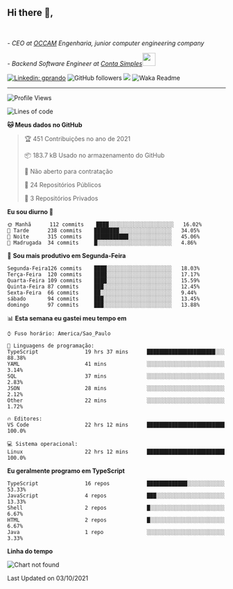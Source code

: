 <h2>Hi there  👋,</h2> </br>

<p><em>- CEO at <a href="https://www.occamengenhaira.com">OCCAM</a> Engenharia, junior computer engineering company
</em></p>

<p><em>- Backend Software Engineer at <a href="https://contasimples.com">Conta Simples</a><img src="https://media.giphy.com/media/WUlplcMpOCEmTGBtBW/giphy.gif" width="30"> 
</em></p>

[![Linkedin: gprando](https://img.shields.io/badge/-gprando-blue?style=flat-square&logo=Linkedin&logoColor=white&link=https://www.linkedin.com/in/gprando/)](https://www.linkedin.com/in/gprando)
![GitHub followers](https://img.shields.io/github/followers/gprando?label=Follow&style=social)
![](https://visitor-badge.glitch.me/badge?page_id=gprando.gprando)
![Waka Readme](https://github.com/gprando/gprando/workflows/Waka%20Readme/badge.svg)

---
<!--START_SECTION:waka-->
![Profile Views](http://img.shields.io/badge/Visualizac%C3%B5es%20do%20perfil-2-blue)

![Lines of code](https://img.shields.io/badge/Desde%20o%20Hello%20World%20eu%20escrevi-234444%20linhas%20de%20c%C3%B3digo-blue)

**🐱 Meus dados no GitHub** 

> 🏆 451 Contribuições no ano de 2021
 > 
> 📦 183.7 kB Usado no armazenamento do GitHub 
 > 
> 🚫 Não aberto para contratação
 > 
> 📜 24 Repositórios Públicos 
 > 
> 🔑 3 Repositórios Privados  
 > 
**Eu sou diurno 🐤** 

```text
🌞 Manhã      112 commits    ████░░░░░░░░░░░░░░░░░░░░░   16.02% 
🌆 Tarde      238 commits    ████████░░░░░░░░░░░░░░░░░   34.05% 
🌃 Noite      315 commits    ███████████░░░░░░░░░░░░░░   45.06% 
🌙 Madrugada  34 commits     █░░░░░░░░░░░░░░░░░░░░░░░░   4.86%

```
📅 **Sou mais produtivo em Segunda-Feira** 

```text
Segunda-Feira126 commits    ████░░░░░░░░░░░░░░░░░░░░░   18.03% 
Terça-Feira  120 commits    ████░░░░░░░░░░░░░░░░░░░░░   17.17% 
Quarta-Feira 109 commits    ████░░░░░░░░░░░░░░░░░░░░░   15.59% 
Quinta-Feira 87 commits     ███░░░░░░░░░░░░░░░░░░░░░░   12.45% 
Sexta-Feira  66 commits     ██░░░░░░░░░░░░░░░░░░░░░░░   9.44% 
sábado       94 commits     ███░░░░░░░░░░░░░░░░░░░░░░   13.45% 
domingo      97 commits     ███░░░░░░░░░░░░░░░░░░░░░░   13.88%

```


📊 **Esta semana eu gastei meu tempo em** 

```text
⌚︎ Fuso horário: America/Sao_Paulo

💬 Linguagens de programação: 
TypeScript               19 hrs 37 mins      ██████████████████████░░░   88.38% 
YAML                     41 mins             ░░░░░░░░░░░░░░░░░░░░░░░░░   3.14% 
SQL                      37 mins             ░░░░░░░░░░░░░░░░░░░░░░░░░   2.83% 
JSON                     28 mins             ░░░░░░░░░░░░░░░░░░░░░░░░░   2.12% 
Other                    22 mins             ░░░░░░░░░░░░░░░░░░░░░░░░░   1.72%

🔥 Editores: 
VS Code                  22 hrs 12 mins      █████████████████████████   100.0%

💻 Sistema operacional: 
Linux                    22 hrs 12 mins      █████████████████████████   100.0%

```

**Eu geralmente programo em TypeScript** 

```text
TypeScript               16 repos            █████████████░░░░░░░░░░░░   53.33% 
JavaScript               4 repos             ███░░░░░░░░░░░░░░░░░░░░░░   13.33% 
Shell                    2 repos             █░░░░░░░░░░░░░░░░░░░░░░░░   6.67% 
HTML                     2 repos             █░░░░░░░░░░░░░░░░░░░░░░░░   6.67% 
Java                     1 repo              ░░░░░░░░░░░░░░░░░░░░░░░░░   3.33%

```


**Linha do tempo**

![Chart not found](https://raw.githubusercontent.com/gprando/gprando/master/charts/bar_graph.png) 


 Last Updated on 03/10/2021
<!--END_SECTION:waka-->